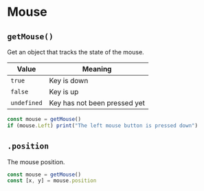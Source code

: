 # Mouse

## `getMouse()`
Get an object that tracks the state of the mouse.

| Value       | Meaning                      |
| ----------- | ---------------------------- |
| `true`      | Key is down                  |
| `false`     | Key is up                    |
| `undefined` | Key has not been pressed yet |

```javascript
const mouse = getMouse()
if (mouse.Left) print("The left mouse button is pressed down")
```

## `.position`
The mouse position.
```javascript
const mouse = getMouse()
const [x, y] = mouse.position
```